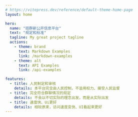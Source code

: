 ```yaml
---
# https://vitepress.dev/reference/default-theme-home-page
layout: home

hero:
  name: "班群新公开信息平台"
  text: "规定和标准"
  tagline: My great project tagline
  actions:
    - theme: brand
      text: Markdown Examples
      link: /markdown-examples
    - theme: alt
      text: API Examples
      link: /api-examples

features:
  - title: 人民制定和审核
    details: 本平台完全由人民控制，不滥用权力、接受人民监督
  - title: 完全符合群聊情况的规定
    details: 不会以不切实际的理念出发，而是从实际出发
  - title: 速度快、Ui更好
    details: 相较原来，访问速度变快、UI看起来更好
---
```


